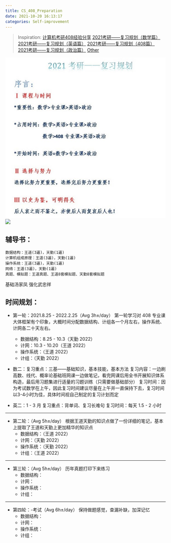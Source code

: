 ```yaml
---
title: CS_408_Preparation
date: 2021-10-20 16:13:17
categories: Self-improvement
---
```

> Inspiration: [计算机考研408经验分享](https://www.bilibili.com/read/cv1390434)
[2021考研——复习规划（数学篇）](https://zhuanlan.zhihu.com/p/110640156)
[2021考研——复习规划（英语篇）](https://zhuanlan.zhihu.com/p/109547391)
[2021考研——复习规划（408篇）](https://zhuanlan.zhihu.com/p/122469340)
[2021考研——复习规划（政治篇）](https://zhuanlan.zhihu.com/p/122469340)
[Other](https://www.cxyzjd.com/article/qq_41618424/105847208#__2021_54)

![](/images/CS_408.jpg)
![](/images/fonts.jpg)

## 辅导书：
	数据结构：王道(3遍)，天勤(1遍)
	计算机组成原理：王道(3遍)，天勤(1遍)
	操作系统：王道(3遍)，天勤(1遍)
	网络：王道(3遍)，天勤(1遍)
	真题、模拟题：王道真题、王道8套模拟题、天勤8套模拟题
基础汤家凤 强化武忠祥

## 时间规划：
- 第一轮：2021.8.25 - 2022.2.25（Avg 3h±/day）
	第一轮学习对 408 专业课大体框架有个印象，大概时间分配数据结构、计组各一个月左右，操作系统、计网各二十天左右。
	- 数据结构：8.25 - 10.3（天勤 2022）
	- 计网：10.3 - 10.20（王道 2022）
	- 操作系统：（王道 2022）
	- 计组：（天勤 2022）

- 数二：复习重点：三基——基础知识，基本技能，基本方法
复习内容：一边刷高数、线代、概率论基础班网课一边做笔记，看完网课后用全书开展知识体系构造，最后用习题集进行适量的习题训练（只需要做基础部分）
复习时间：因为考试数学在上午，因此复习时间建议尽量在上午并一直保持下去，复习时间以3-4小时为佳，具体时间视自己制定的复习计划而定
- 英二：1 - 3 月
复习重点：背单词、复习长难句
复习时间：每天 1.5 - 2 小时

---

- 第二轮：（Avg 5h±/day）
	根据王道天勤的知识点做了一份详细的笔记，基本上提取了王道和天勤上更加精华的知识点
	- 数据结构：（王道 2022）
	- 计网：（天勤 2022）
	- 操作系统：（天勤 2022）
	- 计组：（王道 2022）

---

- 第三轮：（Avg 5h±/day）
	历年真题打印下来练习
	- 数据结构：
	- 计网：
	- 操作系统：
	- 计组：

---

- 第四轮：-考试（Avg 6h±/day）
	保持做题感觉，查漏补缺，加深记忆
	- 数据结构：
	- 计网：
	- 操作系统：
	- 计组：


